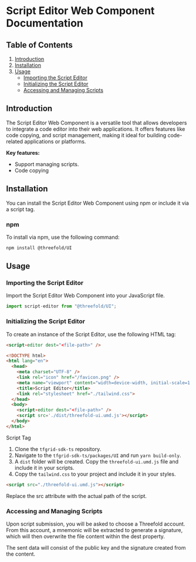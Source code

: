 # Script Editor Web Component Documentation

## Table of Contents

1. [Introduction](#introduction)
2. [Installation](#installation)
3. [Usage](#usage)
   - [Importing the Script Editor](#importing-the-script-editor)
   - [Initializing the Script Editor](#initializing-the-script-editor)
   - [Accessing and Managing Scripts](#accessing-and-managing-scripts)

## Introduction

The Script Editor Web Component is a versatile tool that allows developers to integrate a code editor into their web applications. It offers features like code copying, and script management, making it ideal for building code-related applications or platforms.

**Key features:**

- Support managing scripts.
- Code copying

## Installation

You can install the Script Editor Web Component using npm or include it via a script tag.

### npm

To install via npm, use the following command:

```bash
npm install @threefold/UI
```

## Usage

### Importing the Script Editor

Import the Script Editor Web Component into your JavaScript file.

```js
import script-editor from "@threefold/UI";
```

### Initializing the Script Editor

To create an instance of the Script Editor, use the following HTML tag:

```html
<script-editor dest="<file-path>" />
```

```HTML
<!DOCTYPE html>
<html lang="en">
  <head>
    <meta charset="UTF-8" />
    <link rel="icon" href="/favicon.png" />
    <meta name="viewport" content="width=device-width, initial-scale=1.0" />
    <title>Script Editor</title>
    <link rel="stylesheet" href="./tailwind.css">
  </head>
  <body>
    <script-editor dest="<file-path>" />
    <script src='./dist/threefold-ui.umd.js'></script>
  </body>
</html>
```

Script Tag

1. Clone the `tfgrid-sdk-ts` repository.
2. Navigate to the `tfgrid-sdk-ts/packages/UI` and run `yarn build-only`.
3. A `dist` folder will be created. Copy the `threefold-ui.umd.js` file and include it in your scripts.
4. Copy the `tailwind.css` to your project and include it in your styles.

```html
<script src="./threefold-ui.umd.js"></script>
```

Replace the src attribute with the actual path of the script.

### Accessing and Managing Scripts

Upon script submission, you will be asked to choose a Threefold account. From this account, a mnemonic will be extracted to generate a signature, which will then overwrite the file content within the dest property.

The sent data will consist of the public key and the signature created from the content.
